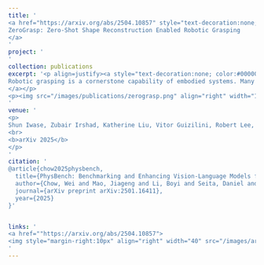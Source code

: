 ```yaml
---
title: '
<a href="https://arxiv.org/abs/2504.10857" style="text-decoration:none;color:#000000;text-align:justify;"> 
ZeroGrasp: Zero-Shot Shape Reconstruction Enabled Robotic Grasping
</a>
'
project: '
'
collection: publications
excerpt: '<p align=justify><a style="text-decoration:none; color:#000000; align:justify;">
Robotic grasping is a cornerstone capability of embodied systems. Many methods directly output grasps from partial information without modeling the geometry of the scene, leading to suboptimal motion and even collisions. To address these issues, we introduce ZeroGrasp, a novel framework that simultaneously performs 3D reconstruction and grasp pose prediction in near real-time. A key insight of our method is that occlusion reasoning and modeling the spatial relationships between objects is beneficial for both accurate reconstruction and grasping. We couple our method with a novel large-scale synthetic dataset, which comprises 1M photo-realistic images, high-resolution 3D reconstructions and 11.3B physically-valid grasp pose annotations for 12K objects from the Objaverse-LVIS dataset. We evaluate ZeroGrasp on the GraspNet-1B benchmark as well as through real-world robot experiments. ZeroGrasp achieves state-of-the-art performance and generalizes to novel real-world objects by leveraging synthetic data.
</a></p>
<p><img src="/images/publications/zerograsp.png" align="right" width="100%" style="margin:0 0 20px 0"></p>
'
venue: '
<p>
Shun Iwase, Zubair Irshad, Katherine Liu, Vitor Guizilini, Robert Lee, Takuya Ikeda, Ayako Amma, Koichi Nishiwaki, Kris Kitani, Rares Ambrus, Sergey Zakharov
<br>
<b>arXiv 2025</b>
</p>
'
citation: '
@article{chow2025physbench,
  title={PhysBench: Benchmarking and Enhancing Vision-Language Models for Physical World Understanding},
  author={Chow, Wei and Mao, Jiageng and Li, Boyi and Seita, Daniel and Guizilini, Vitor and Wang, Yue},
  journal={arXiv preprint arXiv:2501.16411},
  year={2025}
}'


links: '
<a href=""https://arxiv.org/abs/2504.10857">
<img style="margin-right:10px" align="right" width="40" src="/images/arxiv.png"></a>
'
---
```

